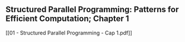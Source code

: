 
## Structured Parallel Programming: Patterns for Efficient Computation; Chapter 1
[[01 - Structured Parallel Programming - Cap 1.pdf]]

